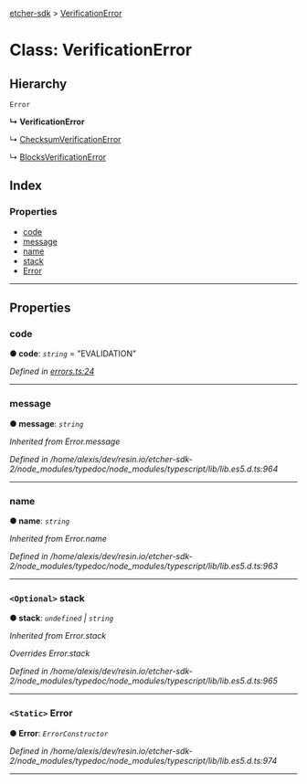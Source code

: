 [etcher-sdk](../README.md) > [VerificationError](../classes/verificationerror.md)

# Class: VerificationError

## Hierarchy

 `Error`

**↳ VerificationError**

↳  [ChecksumVerificationError](checksumverificationerror.md)

↳  [BlocksVerificationError](blocksverificationerror.md)

## Index

### Properties

* [code](verificationerror.md#code)
* [message](verificationerror.md#message)
* [name](verificationerror.md#name)
* [stack](verificationerror.md#stack)
* [Error](verificationerror.md#error)

---

## Properties

<a id="code"></a>

###  code

**● code**: *`string`* = "EVALIDATION"

*Defined in [errors.ts:24](https://github.com/balena-io-modules/etcher-sdk/blob/1daa03e/lib/errors.ts#L24)*

___
<a id="message"></a>

###  message

**● message**: *`string`*

*Inherited from Error.message*

*Defined in /home/alexis/dev/resin.io/etcher-sdk-2/node_modules/typedoc/node_modules/typescript/lib/lib.es5.d.ts:964*

___
<a id="name"></a>

###  name

**● name**: *`string`*

*Inherited from Error.name*

*Defined in /home/alexis/dev/resin.io/etcher-sdk-2/node_modules/typedoc/node_modules/typescript/lib/lib.es5.d.ts:963*

___
<a id="stack"></a>

### `<Optional>` stack

**● stack**: *`undefined` \| `string`*

*Inherited from Error.stack*

*Overrides Error.stack*

*Defined in /home/alexis/dev/resin.io/etcher-sdk-2/node_modules/typedoc/node_modules/typescript/lib/lib.es5.d.ts:965*

___
<a id="error"></a>

### `<Static>` Error

**● Error**: *`ErrorConstructor`*

*Defined in /home/alexis/dev/resin.io/etcher-sdk-2/node_modules/typedoc/node_modules/typescript/lib/lib.es5.d.ts:974*

___

